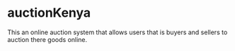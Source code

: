 # auctionKenya

This an online auction system that allows users that is buyers and sellers to auction there goods online.
